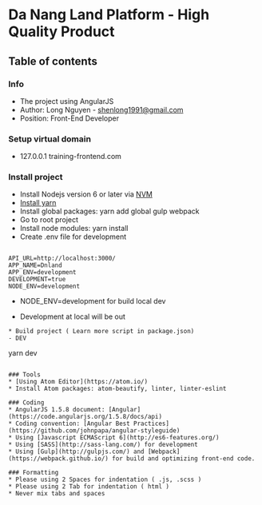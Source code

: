 # Da Nang Land Platform - High Quality Product

## Table of contents

### Info
* The project using AngularJS
* Author: Long Nguyen - shenlong1991@gmail.com
* Position: Front-End Developer

### Setup virtual domain
* 127.0.0.1 training-frontend.com

### Install project
* Install Nodejs version 6 or later via [NVM](https://github.com/creationix/nvm)
* [Install yarn](https://yarnpkg.com/en/docs/install)
* Install global packages: yarn add global gulp webpack
* Go to root project
* Install node modules: yarn install
* Create .env file for development
```

API_URL=http://localhost:3000/
APP_NAME=Dnland
APP_ENV=development
DEVELOPMENT=true
NODE_ENV=development

```
* NODE_ENV=development for build local dev

* Development at local will be out

```
* Build project ( Learn more script in package.json)
- DEV
```
yarn dev
```

### Tools
* [Using Atom Editor](https://atom.io/)
* Install Atom packages: atom-beautify, linter, linter-eslint

### Coding
* AngularJS 1.5.8 document: [Angular](https://code.angularjs.org/1.5.8/docs/api)
* Coding convention: [Angular Best Practices](https://github.com/johnpapa/angular-styleguide)
* Using [Javascript ECMAScript 6](http://es6-features.org/)
* Using [SASS](http://sass-lang.com/) for development
* Using [Gulp](http://gulpjs.com/) and [Webpack](https://webpack.github.io/) for build and optimizing front-end code.

### Formatting
* Please using 2 Spaces for indentation ( .js, .scss )
* Please using 2 Tab for indentation ( html )
* Never mix tabs and spaces
